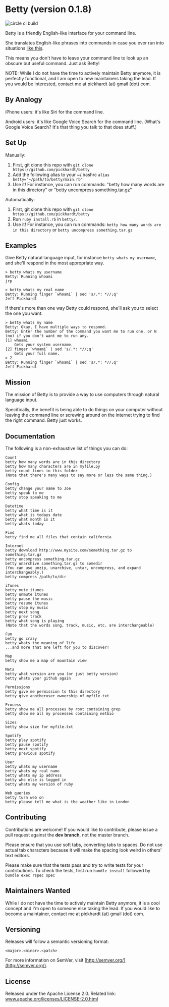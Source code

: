 Betty (version 0.1.8)
=====================
![circle ci build](https://circleci.com/gh/pickhardt/betty/tree/dev.png)

Betty is a friendly English-like interface for your command line.

She translates English-like phrases into commands in case you ever run into situations [like this][xkcd].

[xkcd]:http://xkcd.com/1168/

This means you don't have to leave your command line to look up an obscure but useful command. Just ask Betty!

NOTE: While I do not have the time to actively maintain Betty anymore, it is perfectly functional, and I am open to new maintainers taking the lead. If you would be interested, contact me at pickhardt (at) gmail (dot) com.

By Analogy
----------

iPhone users: it's like Siri for the command line.

Android users: it's like Google Voice Search for the command line. (What's Google Voice Search? It's that thing you talk to that does stuff.)


Set Up
------

Manually:

1. First, git clone this repo with `git clone https://github.com/pickhardt/betty`
2. Add the following alias to your ~/.bashrc
```alias betty="~/path/to/betty/main.rb"```
3. Use it! For instance, you can run commands: "betty how many words are in this directory" or "betty uncompress something.tar.gz"

Automatically:

1. First, git clone this repo with `git clone https://github.com/pickhardt/betty`
2. Run `ruby install.rb` in `betty/`.
3. Use it! For instance, you can run commands: `betty how many words are in this directory` or `betty uncompress something.tar.gz`


Examples
--------

Give Betty natural language input, for instance `betty whats my username`, and she'll respond in the most appropriate way.

    > betty whats my username
    Betty: Running whoami
    jrp

    > betty whats my real name
    Betty: Running finger `whoami` | sed 's/.*: *//;q'
    Jeff Pickhardt

If there's more than one way Betty could respond, she'll ask you to select the one you want.

    > betty whats my name
    Betty: Okay, I have multiple ways to respond.
    Betty: Enter the number of the command you want me to run one, or N (no) if you don't want me to run any.
    [1] whoami
        Gets your system username.
    [2] finger `whoami` | sed 's/.*: *//;q'
        Gets your full name.
    > 2
    Betty: Running finger `whoami` | sed 's/.*: *//;q'
    Jeff Pickhardt


Mission
-------

The mission of Betty is to provide a way to use computers through natural language input.

Specifically, the benefit is being able to do things on your computer without leaving the command line or screwing around on the internet trying to find the right command. Betty just works.


Documentation
-------------

The following is a non-exhaustive list of things you can do:

    Count
    betty how many words are in this directory
    betty how many characters are in myfile.py
    betty count lines in this folder
    (Note that there's many ways to say more or less the same thing.)

    Config
    betty change your name to Joe
    betty speak to me
    betty stop speaking to me

    Datetime
    betty what time is it
    betty what is todays date
    betty what month is it
    betty whats today

    Find
    betty find me all files that contain california

    Internet
    betty download http://www.mysite.com/something.tar.gz to something.tar.gz
    betty uncompress something.tar.gz
    betty unarchive something.tar.gz to somedir
    (You can use unzip, unarchive, untar, uncompress, and expand interchangeably.)
    betty compress /path/to/dir

    iTunes
    betty mute itunes
    betty unmute itunes
    betty pause the music
    betty resume itunes
    betty stop my music
    betty next song
    betty prev track
    betty what song is playing
    (Note that the words song, track, music, etc. are interchangeable)

    Fun
    betty go crazy
    betty whats the meaning of life
    ...and more that are left for you to discover!

    Map
    betty show me a map of mountain view

    Meta
    betty what version are you (or just betty version)
    betty whats your github again

    Permissions
    betty give me permission to this directory
    betty give anotheruser ownership of myfile.txt

    Process
    betty show me all processes by root containing grep
    betty show me all my processes containing netbio

    Sizes
    betty show size for myfile.txt

    Spotify
    betty play spotify
    betty pause spotify
    betty next spotify
    betty previous spotify

    User
    betty whats my username
    betty whats my real name
    betty whats my ip address
    betty who else is logged in
    betty whats my version of ruby

	Web queries
	betty turn web on
	betty please tell me what is the weather like in London

Contributing
------------

Contributions are welcome! If you would like to contribute, please issue a pull request against the **dev branch**, not the master branch.

Please ensure that you use soft tabs, converting tabs to spaces. Do not use actual tab characters because it will make the spacing look weird in others' text editors.

Please make sure that the tests pass and try to write tests for your contributions. To check the tests, first run `bundle install` followed by `bundle exec rspec spec`


Maintainers Wanted
------------------

While I do not have the time to actively maintain Betty anymore, it is a cool concept and I'm open to someone else taking the lead. If you would like to become a maintainer, contact me at pickhardt (at) gmail (dot) com.


Versioning
----------

Releases will follow a semantic versioning format:

`<major>.<minor>.<patch>`

For more information on SemVer, visit [http://semver.org/](http://semver.org/).

License
-------

Released under the Apache License 2.0. Related link: www.apache.org/licenses/LICENSE-2.0.html
